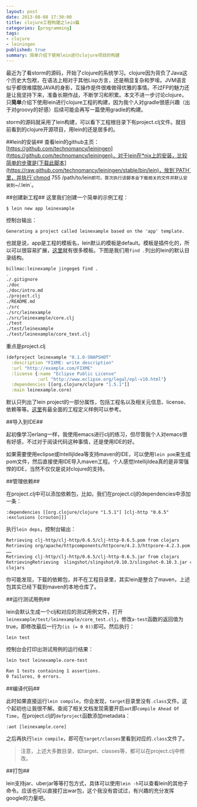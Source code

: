```yaml
---
layout: post
date: 2013-08-08 17:30:00
title: clojure工程构建之lein篇
categories: [programming]
tags: 
- clojure
- leiningen
published: true
summary: 简单介绍下使用lein进行clojure项目的构建
---
```


最近为了看storm的源码，开始了clojure的系统学习。clojure因为背负了Java这个历史大包袱，在语法上相对于其他Lisp方言，还是稍显复杂和罗嗦。JVM语言似乎都很难摆脱JAVA的身影，互操作是件很难做得优雅的事情。不过FP的魅力还是让我坚持下来，准备长期作战，不断学习和积累。本文不进一步讨论clojure，只**简单**介绍下使用lein进行clojure工程的构建，因为我个人对gradle很感兴趣（出于对groovy的好感）后续可能会再写一篇使用gradle的构建。

storm的源码就采用了lein构建，可以看下工程根目录下有project.clj文件。就目前看到的clojure开源项目，用lein的还是居多的。

##lein的安装##
查看lein的github主页：[https://github.com/technomancy/leiningen](https://github.com/technomancy/leiningen)，对于lein在*nix上的安装，比较简单的步骤是[下载此脚本](https://raw.github.com/technomancy/leiningen/stable/bin/lein)，放到`PATH`里，并执行`chmod 755 /path/to/lein`即可。首次执行该脚本会下载相关的文件并默认安装到`~/.lein`。

##创建新工程##
这里我们创建一个简单的示例工程：

`$ lein new app leinexample`

控制台输出：

`Generating a project called leinexample based on the 'app' template.`

也就是说，app是工程的模板名，lein默认的模板是default。模板是插件化的，所以可以很容易扩展，[这里](https://clojars.org/search?q=lein-template)就有很多模板。下图是我们用`find .`列出的lein的默认目录结构。

```bash
billmac:leinexample jingege$ find .
.
./.gitignore
./doc
./doc/intro.md
./project.clj
./README.md
./src
./src/leinexample
./src/leinexample/core.clj
./test
./test/leinexample
./test/leinexample/core_test.clj
```

重点是project.clj

```clojure
(defproject leinexample "0.1.0-SNAPSHOT"
  :description "FIXME: write description"
  :url "http://example.com/FIXME"
  :license {:name "Eclipse Public License"
            :url "http://www.eclipse.org/legal/epl-v10.html"}
  :dependencies [[org.clojure/clojure "1.5.1"]]
  :main leinexample.core)
```

默认只列出了lein project的一部分属性，包括工程名以及相关元信息、license、依赖等等。[这里](https://github.com/technomancy/leiningen/blob/stable/sample.project.clj)有最全面的工程定义样例可以参考。

##导入到IDE##

起初像学习erlang一样，我使用emacs进行clj的练习，但尽管我个人对emacs很有好感，不过对于阅读代码这种事情，还是使用IDE的好。

如果需要使用eclipse或IntellijIdea等支持maven的IDE，可以使用`lein pom`来生成pom文件，然后直接使用IDE导入maven工程。个人感觉IntellijIdea真的是非常强悍的IDE，当然不仅仅是说对clojure的支持。

##管理依赖##

在project.clj中可以添加依赖包，比如，我们在project.clj的dependencies中添加一条：

`:dependencies [[org.clojure/clojure "1.5.1"] [clj-http "0.6.5" :exclusions [crouton]]]`

执行`lein deps`，控制台输出：

```bash
Retrieving clj-http/clj-http/0.6.5/clj-http-0.6.5.pom from clojars
Retrieving org/apache/httpcomponents/httpcore/4.2.3/httpcore-4.2.3.pom from central
……
Retrieving clj-http/clj-http/0.6.5/clj-http-0.6.5.jar from clojars
RetrievingRetrieving  slingshot/slingshot/0.10.3/slingshot-0.10.3.jar cheshire/cheshire/5.0.2/cheshire-5.0.2.jarfrom  from clojars
clojars
```

你可能发现，下载的依赖包，并不在工程目录里，其实lein是整合了maven，上述包其实已经下载到maven的本地仓库了。

##运行测试用例##

lein会默认生成一个clj和对应的测试用例文件，打开`leinexample/test/leinexample/core_test.clj`，修改`a-test`函数的返回值为true，即修改最后一行为`(is (= 0 0))`即可。然后执行：

`lein test`

控制台会打印出测试用例的运行结果：

```bash
lein test leinexample.core-test

Ran 1 tests containing 1 assertions.
0 failures, 0 errors.
```

##编译代码##

此时如果直接运行`lein compile`，你会发现，`target`目录里没有`.class`文件。这个起初也让我很不解。查阅了相关文档发现需要开启`aot`即`compile Ahead Of Time`，在project.clj的`defproject`函数添加metadata：

`:aot [leinexample.core]`

之后再执行`lein compile`，即可在`target/classes`里看到对应的`.class`文件了。

>注意，上述大多数目录，如target、classes等，都可以在project.clj中修改。

##打包##

lein支持jar、uberjar等等打包方式，具体可以使用`lein -h`可以查看lein的其他子命令。应该也可以直接打出war包，这个我没有尝试过，有兴趣的充分发挥google的力量吧。